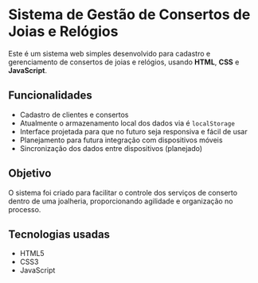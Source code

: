 # Sistema de Gestão de Consertos de Joias e Relógios

Este é um sistema web simples desenvolvido para cadastro e gerenciamento de consertos de joias e relógios, usando **HTML**, **CSS** e **JavaScript**. 

## Funcionalidades

- Cadastro de clientes e consertos
- Atualmente o armazenamento local dos dados via é `localStorage`
- Interface projetada para que no futuro seja responsiva e fácil de usar
- Planejamento para futura integração com dispositivos móveis
- Sincronização dos dados entre dispositivos (planejado)

## Objetivo

O sistema foi criado para facilitar o controle dos serviços de conserto dentro de uma joalheria, proporcionando agilidade e organização no processo.

## Tecnologias usadas

- HTML5
- CSS3
- JavaScript
